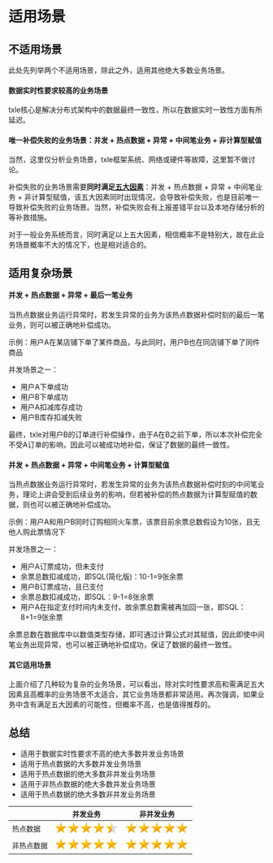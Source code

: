 # 适用场景

## 不适用场景

此处先列举两个不适用场景，除此之外，适用其他绝大多数业务场景。

#### 数据实时性要求较高的业务场景

txle核心是解决分布式架构中的数据最终一致性，所以在数据实时一致性方面有所延迟。



#### 唯一补偿失败的业务场景：并发 + 热点数据 + 异常 + 中间笔业务 + 非计算型赋值

当然，这里仅分析业务场景，txle框架系统、网络或硬件等故障，这里暂不做讨论。

补偿失败的业务场景需要**同时满足**<u>**五大因素**</u>：并发 + 热点数据 + 异常 + 中间笔业务 + 非计算型赋值，该五大因素同时出现情况，会导致补偿失败，也是目前唯一导致补偿失败的业务场景。当然，补偿失败会有上报差错平台以及本地存储分析的等补救措施。

对于一般业务系统而言，同时满足以上五大因素，相信概率不是特别大，故在此业务场景概率不大的情况下，也是相对适合的。



## 适用复杂场景

#### 并发 + 热点数据 + 异常 + 最后一笔业务

当热点数据业务运行异常时，若发生异常的业务为该热点数据补偿时刻的最后一笔业务，则可以被正确地补偿成功。



示例：用户A在某店铺下单了某件商品，与此同时，用户B也在同店铺下单了同件商品

并发场景之一：

- 用户A下单成功
- 用户B下单成功
- 用户A扣减库存成功
- 用户B库存扣减失败

最终，txle对用户B的订单进行补偿操作，由于A在B之前下单，所以本次补偿完全不受A订单的影响，因此可以被成功地补偿，保证了数据的最终一致性。



#### 并发 + 热点数据 + 异常 + 中间笔业务 + 计算型赋值

当热点数据业务运行异常时，若发生异常的业务为该热点数据补偿时刻的中间笔业务，理论上讲会受到后续业务的影响，但若被补偿的热点数据为计算型赋值的数据，则也可以被正确地补偿成功。



示例：用户A和用户B同时订购相同火车票，该票目前余票总数假设为10张，且无他人购此票情况下

并发场景之一：

- 用户A订票成功，但未支付
- 余票总数扣减成功，即SQL(简化版)：10-1=9张余票
- 用户B订票成功，且已支付
- 余票总数扣减成功，即SQL：9-1=8张余票
- 用户A在指定支付时间内未支付，故余票总数需被再加回一张，即SQL：8+1=9张余票

余票总数在数据库中以数值类型存储，即可通过计算公式对其赋值，因此即使中间笔业务出现异常，也可以被正确地补偿成功，保证了数据的最终一致性。



#### 其它适用场景

上面介绍了几种较为复杂的业务场景，可以看出，除对实时性要求高和需满足五大因素且高概率的业务场景不太适合，其它业务场景都非常适用。再次强调，如果业务中含有满足五大因素的可能性，但概率不高，也是值得推荐的。



## 总结

- 适用于数据实时性要求不高的绝大多数并发业务场景
- 适用于热点数据的大多数并发业务场景
- 适用于热点数据的绝大多数非并发业务场景
- 适用于非热点数据的绝大多数并发业务场景
- 适用于热点数据的绝大多数非并发业务场景

|            | 并发业务                                                     | 非并发业务                                                   |
| ---------- | ------------------------------------------------------------ | ------------------------------------------------------------ |
| 热点数据   | ![](pic/wjx.png)![](pic/wjx.png)![](pic/wjx.png)![](pic/wjx.png)![](pic/wjx-half.png) | ![](pic/wjx.png)![](pic/wjx.png)![](pic/wjx.png)![](pic/wjx.png)![](pic/wjx.png) |
| 非热点数据 | ![](pic/wjx.png)![](pic/wjx.png)![](pic/wjx.png)![](pic/wjx.png)![](pic/wjx.png) | ![](pic/wjx.png)![](pic/wjx.png)![](pic/wjx.png)![](pic/wjx.png)![](pic/wjx.png) |